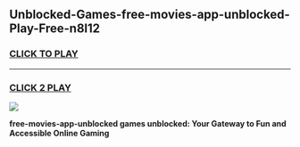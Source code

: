 
## Unblocked-Games-free-movies-app-unblocked-Play-Free-n8l12
<h3>
<a href="https://premium76.site?title=free-movies-app-unblocked&ref=21A">CLICK TO PLAY</a></h3>
<hr>

<h3>
<a href="https://premium76.site?title=free-movies-app-unblocked&ref=21A">CLICK 2 PLAY</a>
  
</h3>

<a href="https://premium76.site?title=free-movies-app-unblocked&ref=21A"><img src="https://clearcache.store/games.png"></a>


**free-movies-app-unblocked games unblocked: Your Gateway to Fun and Accessible Online Gaming**
